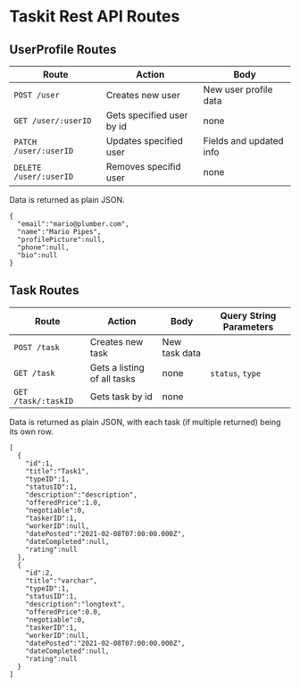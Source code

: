 # Taskit Rest API Routes

## UserProfile Routes
Route | Action | Body
---|---|---
`POST /user` | Creates new user | New user profile data
`GET /user/:userID` | Gets specified user by id | none
`PATCH /user/:userID` | Updates specified user | Fields and updated info
`DELETE /user/:userID` | Removes specifid user | none

Data is returned as plain JSON.
```
{
  "email":"mario@plumber.com",
  "name":"Mario Pipes",
  "profilePicture":null,
  "phone":null,
  "bio":null
}
```

## Task Routes
Route | Action | Body | Query String Parameters
---|---|---|---
`POST /task` | Creates new task | New task data |
`GET /task` | Gets a listing of all tasks | none | `status`, `type`
`GET /task/:taskID` | Gets task by id | none |

Data is returned as plain JSON, with each task (if multiple returned) being its own row.
```
[
  {
    "id":1,
    "title":"Task1",
    "typeID":1,
    "statusID":1,
    "description":"description",
    "offeredPrice":1.0,
    "negotiable":0,
    "taskerID":1,
    "workerID":null,
    "datePosted":"2021-02-08T07:00:00.000Z",
    "dateCompleted":null,
    "rating":null
  },
  {
    "id":2,
    "title":"varchar",
    "typeID":1,
    "statusID":1,
    "description":"longtext",
    "offeredPrice":0.0,
    "negotiable":0,
    "taskerID":1,
    "workerID":null,
    "datePosted":"2021-02-08T07:00:00.000Z",
    "dateCompleted":null,
    "rating":null
  }
]
```
